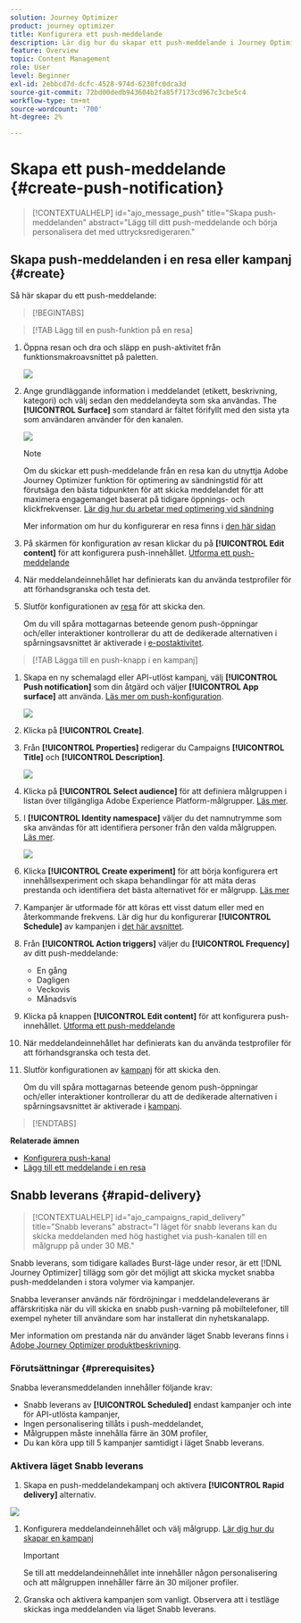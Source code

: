 ```yaml
---
solution: Journey Optimizer
product: journey optimizer
title: Konfigurera ett push-meddelande
description: Lär dig hur du skapar ett push-meddelande i Journey Optimizer
feature: Overview
topic: Content Management
role: User
level: Beginner
exl-id: 2ebbcd7d-dcfc-4528-974d-6230fc0dca3d
source-git-commit: 72bd00dedb943604b2fa85f7173cd967c3cbe5c4
workflow-type: tm+mt
source-wordcount: '700'
ht-degree: 2%

---
```


# Skapa ett push-meddelande {#create-push-notification}

>[!CONTEXTUALHELP]
>id="ajo_message_push"
>title="Skapa push-meddelanden"
>abstract="Lägg till ditt push-meddelande och börja personalisera det med uttrycksredigeraren."

## Skapa push-meddelanden i en resa eller kampanj {#create}

Så här skapar du ett push-meddelande:

>[!BEGINTABS]

>[!TAB Lägg till en push-funktion på en resa]

1. Öppna resan och dra och släpp en push-aktivitet från funktionsmakroavsnittet på paletten.

   ![](assets/push_create_1.png)

1. Ange grundläggande information i meddelandet (etikett, beskrivning, kategori) och välj sedan den meddelandeyta som ska användas. The **[!UICONTROL Surface]** som standard är fältet förifyllt med den sista yta som användaren använder för den kanalen.

   ![](assets/push_create_2.png)

   >[!NOTE]
   >
   >Om du skickar ett push-meddelande från en resa kan du utnyttja Adobe Journey Optimizer funktion för optimering av sändningstid för att förutsäga den bästa tidpunkten för att skicka meddelandet för att maximera engagemanget baserat på tidigare öppnings- och klickfrekvenser. [Lär dig hur du arbetar med optimering vid sändning](../building-journeys/journeys-message.md#send-time-optimization)

   Mer information om hur du konfigurerar en resa finns i [den här sidan](../building-journeys/journey-gs.md)

1. På skärmen för konfiguration av resan klickar du på **[!UICONTROL Edit content]** för att konfigurera push-innehållet. [Utforma ett push-meddelande](design-push.md)

1. När meddelandeinnehållet har definierats kan du använda testprofiler för att förhandsgranska och testa det.

1. Slutför konfigurationen av [resa](../building-journeys/journey-gs.md) för att skicka den.

   Om du vill spåra mottagarnas beteende genom push-öppningar och/eller interaktioner kontrollerar du att de dedikerade alternativen i spårningsavsnittet är aktiverade i [e-postaktivitet](../building-journeys/journeys-message.md).

>[!TAB Lägga till en push-knapp i en kampanj]

1. Skapa en ny schemalagd eller API-utlöst kampanj, välj **[!UICONTROL Push notification]** som din åtgärd och väljer **[!UICONTROL App surface]** att använda. [Läs mer om push-konfiguration](push-configuration.md).

   ![](assets/push_create_3.png)

1. Klicka på **[!UICONTROL Create]**.

1. Från **[!UICONTROL Properties]** redigerar du Campaigns **[!UICONTROL Title]** och **[!UICONTROL Description]**.

   ![](assets/push_create_4.png)

1. Klicka på **[!UICONTROL Select audience]** för att definiera målgruppen i listan över tillgängliga Adobe Experience Platform-målgrupper. [Läs mer](../audience/about-audiences.md).

1. I **[!UICONTROL Identity namespace]** väljer du det namnutrymme som ska användas för att identifiera personer från den valda målgruppen. [Läs mer](../event/about-creating.md#select-the-namespace).

   ![](assets/push_create_5.png)

1. Klicka **[!UICONTROL Create experiment]** för att börja konfigurera ert innehållsexperiment och skapa behandlingar för att mäta deras prestanda och identifiera det bästa alternativet för er målgrupp. [Läs mer](../campaigns/content-experiment.md)

1. Kampanjer är utformade för att köras ett visst datum eller med en återkommande frekvens. Lär dig hur du konfigurerar **[!UICONTROL Schedule]** av kampanjen i [det här avsnittet](../campaigns/create-campaign.md#schedule).

1. Från **[!UICONTROL Action triggers]** väljer du **[!UICONTROL Frequency]** av ditt push-meddelande:

   * En gång
   * Dagligen
   * Veckovis
   * Månadsvis

1. Klicka på knappen **[!UICONTROL Edit content]** för att konfigurera push-innehållet. [Utforma ett push-meddelande](design-push.md)

1. När meddelandeinnehållet har definierats kan du använda testprofiler för att förhandsgranska och testa det.

1. Slutför konfigurationen av [kampanj](../campaigns/create-campaign.md) för att skicka den.

   Om du vill spåra mottagarnas beteende genom push-öppningar och/eller interaktioner kontrollerar du att de dedikerade alternativen i spårningsavsnittet är aktiverade i [kampanj](../campaigns/create-campaign.md).

>[!ENDTABS]

**Relaterade ämnen**

* [Konfigurera push-kanal](push-gs.md)
* [Lägg till ett meddelande i en resa](../building-journeys/journeys-message.md)

## Snabb leverans {#rapid-delivery}

>[!CONTEXTUALHELP]
>id="ajo_campaigns_rapid_delivery"
>title="Snabb leverans"
>abstract="I läget för snabb leverans kan du skicka meddelanden med hög hastighet via push-kanalen till en målgrupp på under 30 MB."

Snabb leverans, som tidigare kallades Burst-läge under resor, är ett [!DNL Journey Optimizer] tillägg som gör det möjligt att skicka mycket snabba push-meddelanden i stora volymer via kampanjer.

Snabba leveranser används när fördröjningar i meddelandeleverans är affärskritiska när du vill skicka en snabb push-varning på mobiltelefoner, till exempel nyheter till användare som har installerat din nyhetskanalapp.

Mer information om prestanda när du använder läget Snabb leverans finns i [Adobe Journey Optimizer produktbeskrivning](https://helpx.adobe.com/legal/product-descriptions/adobe-journey-optimizer.html).

### Förutsättningar {#prerequisites}

Snabba leveransmeddelanden innehåller följande krav:

* Snabb leverans av **[!UICONTROL Scheduled]** endast kampanjer och inte för API-utlösta kampanjer,
* Ingen personalisering tillåts i push-meddelandet,
* Målgruppen måste innehålla färre än 30M profiler,
* Du kan köra upp till 5 kampanjer samtidigt i läget Snabb leverans.

### Aktivera läget Snabb leverans

1. Skapa en push-meddelandekampanj och aktivera **[!UICONTROL Rapid delivery]** alternativ.

![](assets/create-campaign-burst.png)

1. Konfigurera meddelandeinnehållet och välj målgrupp. [Lär dig hur du skapar en kampanj](#create)

   >[!IMPORTANT]
   >
   >Se till att meddelandeinnehållet inte innehåller någon personalisering och att målgruppen innehåller färre än 30 miljoner profiler.

1. Granska och aktivera kampanjen som vanligt. Observera att i testläge skickas inga meddelanden via läget Snabb leverans.